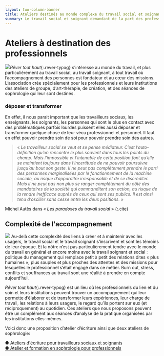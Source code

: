 ```yaml
---
layout: two-column-banner
title: Ateliers destinés au monde complexe du travail social et soignant
summary: Le travail social et soignant demandant de la part des professionnels un fort engagement dans les liens humains et un réel accompagnement de problématiques parfois lourdes, il est souhaitable pour ses professionnels et leurs institutions, de pouvoir déposer leurs expériences et de pouvoir les transformer dans le cadre d’ateliers créatifs.
---
```


# Ateliers à destination des professionnels


<img src="http://res.cloudinary.com/dnxcesebo/image/upload/c_scale,h_450,r_10/v1527693509/gros_Plan_2_collage_Valérie_hsmwbp.jpg" class="img-right"/>*Rêver tout haut*{:.rever-typog} s’intéresse au monde du travail, et plus particulièrement au travail social, au travail soignant, à tout travail où l’accompagnement des personnes est fondateur et au cœur des missions.  L’association crée spécialement pour  les professionnels et leurs institutions des ateliers de groupe, d’art-thérapie, de création, et des séances de sophrologie qui leur sont destinés.
### déposer et transformer

En effet, il nous parait important que les travailleurs sociaux, les enseignants, les soignants, les personnes qui sont le plus en contact avec des problématiques parfois lourdes puissent elles aussi déposer et transformer quelque chose de leur vécu professionnel et personnel. Il faut en effet pouvoir prendre soin de soi pour pouvoir prendre soin des autres.

> «&nbsp;*Le travailleur social se veut et se pense médiateur. C’est l’auto-définition qu’on rencontre le plus souvent dans tous les points du champ. Mais l’impossible et l’intenable de cette position font qu’elle se maintient toujours dans l’incertitude de ne pouvoir poursuivre jusqu’au bout son geste. Il ne peut pas complètement prendre le parti des personnes marginalisées par le fonctionnement de la machine sociale, au risque d’apparaître irresponsable et de se discréditer. Mais il ne peut pas non plus se ranger complètement du côté des mandataires de la société qui commanditent son action, au risque de la rendre inefficace auprès de ceux qui sont ses publics. Il est ainsi tenu d’osciller sans cesse entre les deux positions.*&nbsp;»

Michel Autès dans «&nbsp;*Les paradoxes du travail social*&nbsp;»
{:.cite}

## Complexité de l'accompagnement
<img src="http://res.cloudinary.com/dnxcesebo/image/upload/c_scale,h_300,r_10/v1526489452/collage_Valérie_2_d4onec.jpg" class="img"/> Au-delà cette complexité des liens à créer et à maintenir avec les usagers, le travail social et le travail soignant s’inscrivent et sont les témoins de leur époque. Et la nôtre n’est pas particulièrement tendre avec le monde du travail en général et encore moins avec le travail soignant et social : politique du management qui remplace petit à petit des relations dites «&nbsp;plus humaines&nbsp;», plus souples et plus proches des attentes et des missions pour lesquelles le professionnel s’était engagé dans ce métier. Burn out, stress, conflits et souffrances au travail sont une réalité à prendre en compte aujourd’hui.

*Rêver tout haut*{:.rever-typog} est un lieu où les professionnels du lien et du soin et leurs institutions peuvent trouver un accompagnement qui leur permette d’élaborer et de transformer leurs expériences, leur charge de travail, les relations à leurs usagers, le regard qu’ils portent sur eux (et réciproquement) au quotidien. ​​Ces ateliers que nous proposons peuvent être un complément aux séances d’analyse de la pratique organisées par les institutions elles-mêmes.

Voici donc une proposition d’atelier d’écriture ainsi que deux ateliers de sophrologie:  

  <div class="proposition"><a href="ateliers-d-ecriture-pour-travailleurs-sociaux">●&nbsp;Ateliers d'écriture pour travailleurs sociaux et soignants</a></div>
  <div class="proposition"><a href="atelier-et-formation-en-sophrologie-pour-professionnels">●&nbsp;Atelier et formation en sophrologie pour professionnels</a></div>
